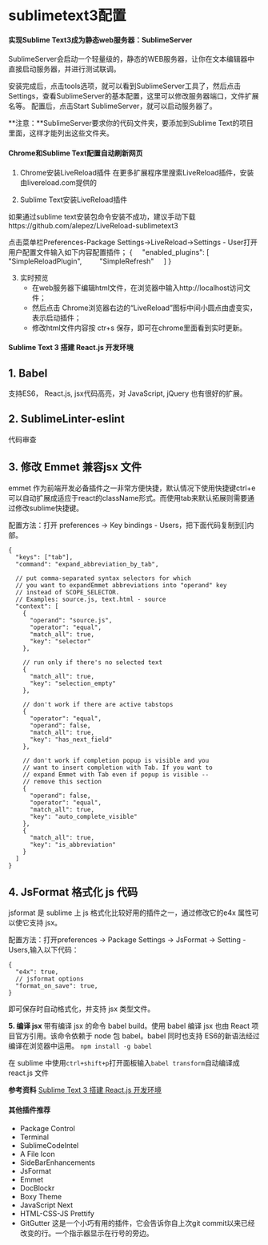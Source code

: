 # sublimetext3配置

#### 实现Sublime Text3成为静态web服务器：SublimeServer

SublimeServer会启动一个轻量级的，静态的WEB服务器，让你在文本编辑器中直接启动服务器，并进行测试联调。

安装完成后，点击tools选项，就可以看到SublimeServer工具了，然后点击Settings，查看SublimeServer的基本配置，这里可以修改服务器端口，文件扩展名等。
配置后，点击Start SublimeServer，就可以启动服务器了。

**注意：**SublimeServer要求你的代码文件夹，要添加到Sublime Text的项目里面，这样才能列出这些文件夹。

#### Chrome和Sublime Text配置自动刷新网页

1. Chrome安装LiveReload插件
在更多扩展程序里搜索LiveReload插件，安装由livereload.com提供的

2. Sublime Text安装LiveReload插件

如果通过sublime text安装包命令安装不成功，建议手动下载https://github.com/alepez/LiveReload-sublimetext3

点击菜单栏Preferences-Package Settings->LiveReload->Settings - User打开用户配置文件输入如下内容配置插件；
{
    "enabled_plugins": [
        "SimpleReloadPlugin",
        "SimpleRefresh"
    ]
}

3. 实时预览
    * 在web服务器下编辑html文件，在浏览器中输入http://localhost访问文件；
    * 然后点击 Chrome浏览器右边的“LiveReload”图标中间小圆点由虚变实，表示启动插件；
    * 修改html文件内容按 ctr+s 保存，即可在chrome里面看到实时更新。
    
#### Sublime Text 3 搭建 React.js 开发环境
**1. Babel**
----
支持ES6， React.js, jsx代码高亮，对 JavaScript, jQuery 也有很好的扩展。

**2. SublimeLinter-eslint**
----
代码审查

**3. 修改 Emmet 兼容jsx 文件**
----
emmet 作为前端开发必备插件之一非常方便快捷，默认情况下使用快捷键ctrl+e可以自动扩展成适应于react的className形式。而使用tab来默认拓展则需要通过修改sublime快捷键。

配置方法：打开 preferences -> Key bindings - Users，把下面代码复制到[]内部。
```
{
  "keys": ["tab"], 
  "command": "expand_abbreviation_by_tab", 

  // put comma-separated syntax selectors for which 
  // you want to expandEmmet abbreviations into "operand" key 
  // instead of SCOPE_SELECTOR.
  // Examples: source.js, text.html - source
  "context": [
    {
      "operand": "source.js", 
      "operator": "equal", 
      "match_all": true, 
      "key": "selector"
    }, 

    // run only if there's no selected text
    {
      "match_all": true, 
      "key": "selection_empty"
    },

    // don't work if there are active tabstops
    {
      "operator": "equal", 
      "operand": false, 
      "match_all": true, 
      "key": "has_next_field"
    }, 

    // don't work if completion popup is visible and you
    // want to insert completion with Tab. If you want to
    // expand Emmet with Tab even if popup is visible -- 
    // remove this section
    {
      "operand": false, 
      "operator": "equal", 
      "match_all": true, 
      "key": "auto_complete_visible"
    }, 
    {
      "match_all": true, 
      "key": "is_abbreviation"
    }
  ]
}
```

**4. JsFormat 格式化 js 代码**
----
jsformat 是 sublime 上 js 格式化比较好用的插件之一，通过修改它的e4x 属性可以使它支持 jsx。

配置方法：打开preferences -> Package Settings -> JsFormat -> Setting - Users,输入以下代码：
```
{
  "e4x": true,
  // jsformat options
  "format_on_save": true,
}
```
即可保存时自动格式化，并支持 jsx 类型文件。

**5. 编译 jsx**
带有编译 jsx 的命令 babel build。使用 babel 编译 jsx 也由 React 项目官方引用。该命令依赖于 node 包 babel。babel 同时也支持 ES6的新语法经过编译在浏览器中运用。
`npm install -g babel`

在 sublime 中使用`ctrl+shift+p`打开面板输入`babel transform`自动编译成 react.js 文件













**参考资料**
[Sublime Text 3 搭建 React.js 开发环境](https://segmentfault.com/a/1190000003698071#articleHeader0)


#### 其他插件推荐

* Package Control
* Terminal
* SublimeCodeIntel
* A File Icon
* SideBarEnhancements
* JsFormat
* Emmet
* DocBlockr
* Boxy Theme
* JavaScript Next
* HTML-CSS-JS Prettify
* GitGutter 这是一个小巧有用的插件，它会告诉你自上次git commit以来已经改变的行。一个指示器显示在行号的旁边。








